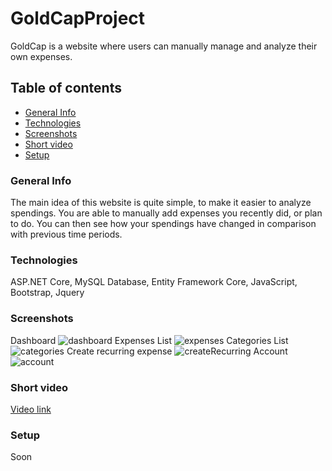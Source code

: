 # GoldCapProject
GoldCap is a website where users can manually manage and analyze their own expenses.

## Table of contents
- [General Info](#generalInfo)
- [Technologies](#technologies)
- [Screenshots](#screenshots)
- [Short video](#shortVideo)
- [Setup](#setup)

### General Info
<a name="generalInfo"/>
The main idea of this website is quite simple, to make it easier to analyze spendings. You are able to manually add expenses you recently did, or plan to do. You can then see how your spendings have
changed in comparison with previous time periods. 

### Technologies
<a name="technologies"/>
ASP.NET Core, MySQL Database, Entity Framework Core, JavaScript, Bootstrap, Jquery

### Screenshots
Dashboard
![dashboard](https://user-images.githubusercontent.com/87073661/179370868-90c12719-f676-4d26-b527-4490040555ec.png)
Expenses List
![expenses](https://user-images.githubusercontent.com/87073661/179370872-fbeeaa40-7998-4878-a79c-808f2d979340.png)
Categories List
![categories](https://user-images.githubusercontent.com/87073661/179370875-cebc2d1f-da6b-4674-9c60-351551ee51fe.png)
Create recurring expense
![createRecurring](https://user-images.githubusercontent.com/87073661/179370914-269aa70b-79ef-48f5-afeb-0c847243f5a6.jpg)
Account
![account](https://user-images.githubusercontent.com/87073661/179370901-1e649843-4325-4de7-ac76-9abcacb1cc7d.png)


<a name="screenshots"/>

### Short video
<a name="shortVideo"/>
<a href="https://user-images.githubusercontent.com/87073661/179370143-66b68b26-db72-4fc8-97ed-9d96fa688396.mp4">Video link</a>


### Setup
<a name="setup"/>
Soon


